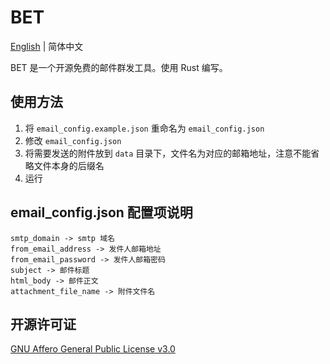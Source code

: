 # BET

[English](README.md) | 简体中文

BET 是一个开源免费的邮件群发工具。使用 Rust 编写。

## 使用方法

1. 将 `email_config.example.json` 重命名为 `email_config.json`
2. 修改 `email_config.json`
3. 将需要发送的附件放到 `data` 目录下，文件名为对应的邮箱地址，注意不能省略文件本身的后缀名
4. 运行

## email_config.json 配置项说明

```text
smtp_domain -> smtp 域名
from_email_address -> 发件人邮箱地址
from_email_password -> 发件人邮箱密码
subject -> 邮件标题
html_body -> 邮件正文
attachment_file_name -> 附件文件名
```

## 开源许可证

[GNU Affero General Public License v3.0](https://choosealicense.com/licenses/agpl-3.0/)

